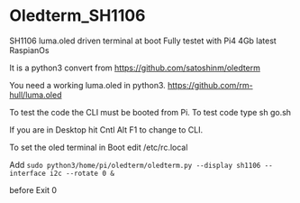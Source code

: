 # Oledterm_SH1106
SH1106 luma.oled driven terminal at boot
Fully testet with Pi4 4Gb latest RaspianOs

It is a python3 convert from 
https://github.com/satoshinm/oledterm

You need a working luma.oled in python3.
https://github.com/rm-hull/luma.oled

To test the code the CLI must be booted from Pi.
To test code type sh go.sh 

If you are in Desktop hit Cntl Alt F1 to change to CLI.

To set the oled terminal in Boot edit  /etc/rc.local

 Add 
`
sudo python3/home/pi/oledterm/oledterm.py --display sh1106 --interface i2c --rotate 0 &
`

before 
Exit 0
